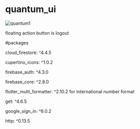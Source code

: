 # quantum_ui
![quantum1](https://user-images.githubusercontent.com/99982112/227706437-98a06fb7-f327-4bcd-a585-6794cc829b68.gif)

floating action button is logout 

#packages

cloud_firestore: ^4.4.5

cupertino_icons: ^1.0.2
  
firebase_auth: ^4.3.0
  
firebase_core: ^2.8.0

flutter_multi_formatter: ^2.10.2  for international number format

get: ^4.6.5

google_sign_in: ^6.0.2

http: ^0.13.5
